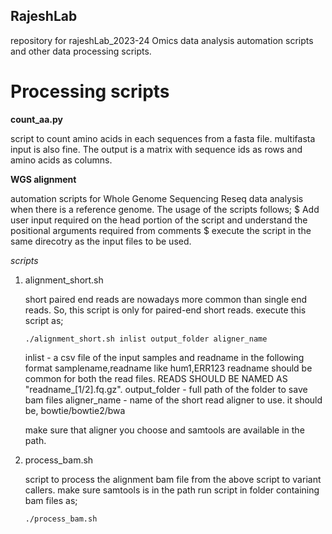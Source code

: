 ## RajeshLab
repository for rajeshLab_2023-24
Omics data analysis automation scripts and other data processing scripts.

# Processing scripts
  **count_aa.py**
  
  script to count amino acids in each sequences from a fasta file. multifasta input is also fine.
  The output is a matrix with sequence ids as rows and amino acids as columns.

  **WGS alignment**

  automation scripts for Whole Genome Sequencing Reseq data analysis when there is a reference genome.
  The usage of the scripts follows;
    $ Add user input required on the head portion of the script and understand the positional arguments required from comments
    $ execute the script in the same direcotry as the input files to be used.
  
  _scripts_

  1. alignment_short.sh

     short paired end reads are nowadays more common than single end reads. So, this script is only for paired-end short reads.
     execute this script as;
       ```````console
       ./alignment_short.sh inlist output_folder aligner_name
       ```````
       inlist - a csv file of the input samples and readname in the following format
                samplename,readname like hum1,ERR123
                readname should be common for both the read files. READS SHOULD BE NAMED AS "readname_[1/2].fq.gz".
       output_folder - full path of the folder to save bam files
       aligner_name - name of the short read aligner to use. it should be,
                bowtie/bowtie2/bwa

     make sure that aligner you choose and samtools are available in the path.
  
  2. process_bam.sh

     script to process the alignment bam file from the above script to variant callers.
     make sure samtools is in the path
     run script in folder containing bam files as; 
       ```console
       ./process_bam.sh
       ```